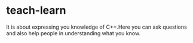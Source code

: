 # teach-learn
It is about expressing you knowledge of C++.Here you can ask questions and also help people in understanding what you know.
